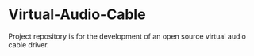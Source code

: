 # Virtual-Audio-Cable
Project repository is for the development of an open source virtual audio cable driver.
